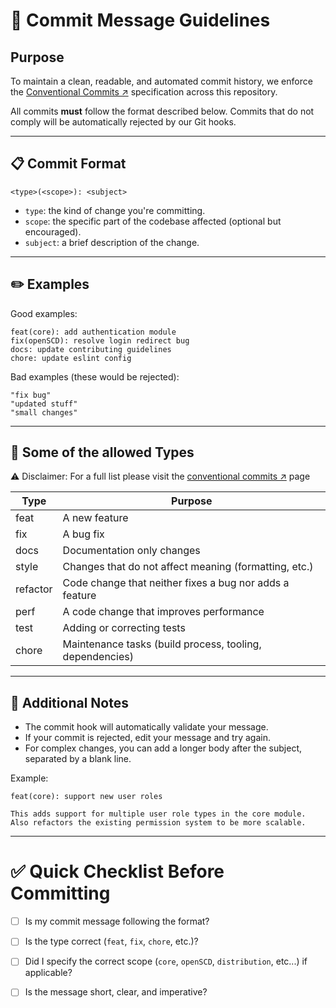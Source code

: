 # 📝 Commit Message Guidelines

## Purpose

To maintain a clean, readable, and automated commit history, we enforce the [Conventional Commits ↗](https://www.conventionalcommits.org/en/v1.0.0/) specification across this repository.

All commits **must** follow the format described below. Commits that do not comply will be automatically rejected by our Git hooks.

---

## 📋 Commit Format

```
<type>(<scope>): <subject>
```

- `type`: the kind of change you're committing.
- `scope`: the specific part of the codebase affected (optional but encouraged).
- `subject`: a brief description of the change.

---
## ✏️ Examples

Good examples:
```
feat(core): add authentication module
fix(openSCD): resolve login redirect bug
docs: update contributing guidelines
chore: update eslint config
```

Bad examples (these would be rejected):
```
"fix bug"
"updated stuff"
"small changes"
```

---
## 🔖 Some of the allowed Types

⚠️ Disclaimer: For a full list please visit the [conventional commits ↗](https://www.conventionalcommits.org/en/v1.0.0/) page

| Type       | Purpose                                                  |
|------------|-----------------------------------------------------------|
| feat       | A new feature                                              |
| fix        | A bug fix                                                  |
| docs       | Documentation only changes                                |
| style      | Changes that do not affect meaning (formatting, etc.)      |
| refactor   | Code change that neither fixes a bug nor adds a feature    |
| perf       | A code change that improves performance                   |
| test       | Adding or correcting tests                                |
| chore      | Maintenance tasks (build process, tooling, dependencies)  |

---

## 🧠 Additional Notes

- The commit hook will automatically validate your message.
- If your commit is rejected, edit your message and try again.
- For complex changes, you can add a longer body after the subject, separated by a blank line.

Example:
```
feat(core): support new user roles

This adds support for multiple user role types in the core module. Also refactors the existing permission system to be more scalable.
```

---

# ✅ Quick Checklist Before Committing

- [ ] Is my commit message following the format?
- [ ] Is the type correct (`feat`, `fix`, `chore`, etc.)?
- [ ] Did I specify the correct scope (`core`, `openSCD`, `distribution`, etc...) if applicable?
- [ ] Is the message short, clear, and imperative?

